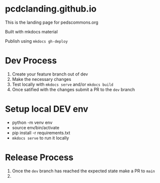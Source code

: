 # pcdclanding.github.io
This is the landing page for pedscommons.org

Built with mkdocs material

Publish using `mkdocs gh-deploy`

# Dev Process
1. Create your feature branch out of dev
2. Make the necessary changes 
3. Test locally with `mkdocs serve` and/or `mkdocs build`
4. Once satified with the changes submit a PR to the `dev` branch

# Setup local DEV env
- python -m venv env
- source env/bin/activate
- pip install -r requirements.txt
- `mkdocs serve` to run it locally


# Release Process
1. Once the `dev` branch has reached the expected state make a PR to `main`
2. 
